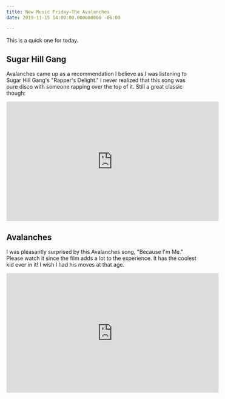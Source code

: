 ```yaml
---
title: New Music Friday—The Avalanches
date: 2019-11-15 14:00:00.000000000 -06:00

---
```


This is a quick one for today.

## Sugar Hill Gang
Avalanches came up as a recommendation I believe as I was listening to Sugar Hill Gang's "Rapper's Delight." I never realized that this song was pure disco with someone rapping over the top of it. Still a great classic though:

<iframe width="560" height="315" src="https://www.youtube.com/embed/mcCK99wHrk0" frameborder="0" allow="accelerometer; autoplay; encrypted-media; gyroscope; picture-in-picture" allowfullscreen></iframe>

## Avalanches
I was pleasantly surprised by this Avalanches song, "Because I'm Me." Please watch it since the film adds a lot to the experience. It has the coolest kid ever in it! I wish I had his moves at that age.

<iframe width="560" height="315" src="https://www.youtube.com/embed/eu0KsZ_MVBc" frameborder="0" allow="accelerometer; autoplay; encrypted-media; gyroscope; picture-in-picture" allowfullscreen></iframe>
